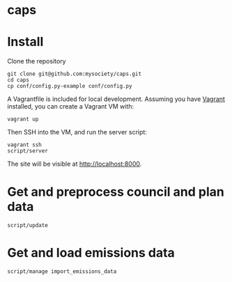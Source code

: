 # caps

# Install

Clone the repository

```
git clone git@github.com:mysociety/caps.git
cd caps
cp conf/config.py-example conf/config.py
```

A Vagrantfile is included for local development. Assuming you have [Vagrant](https://www.vagrantup.com/) installed, you can create a Vagrant VM with:

```
vagrant up
```

Then SSH into the VM, and run the server script:

```
vagrant ssh
script/server
```

The site will be visible at <http://localhost:8000>.

# Get and preprocess council and plan data

```
script/update
```

# Get and load emissions data

```
script/manage import_emissions_data
```

